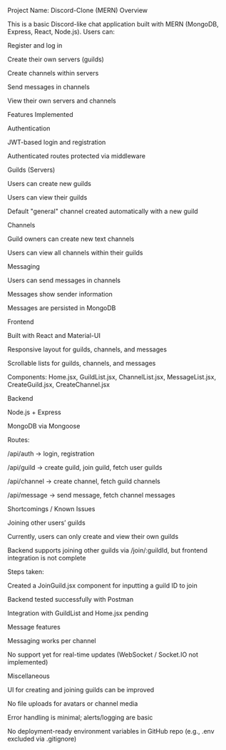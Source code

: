 Project Name: Discord-Clone (MERN)
Overview

This is a basic Discord-like chat application built with MERN (MongoDB, Express, React, Node.js). Users can:

Register and log in

Create their own servers (guilds)

Create channels within servers

Send messages in channels

View their own servers and channels

Features Implemented

Authentication

JWT-based login and registration

Authenticated routes protected via middleware

Guilds (Servers)

Users can create new guilds

Users can view their guilds

Default "general" channel created automatically with a new guild

Channels

Guild owners can create new text channels

Users can view all channels within their guilds

Messaging

Users can send messages in channels

Messages show sender information

Messages are persisted in MongoDB

Frontend

Built with React and Material-UI

Responsive layout for guilds, channels, and messages

Scrollable lists for guilds, channels, and messages

Components: Home.jsx, GuildList.jsx, ChannelList.jsx, MessageList.jsx, CreateGuild.jsx, CreateChannel.jsx

Backend

Node.js + Express

MongoDB via Mongoose

Routes:

/api/auth → login, registration

/api/guild → create guild, join guild, fetch user guilds

/api/channel → create channel, fetch guild channels

/api/message → send message, fetch channel messages

Shortcomings / Known Issues

Joining other users’ guilds

Currently, users can only create and view their own guilds

Backend supports joining other guilds via /join/:guildId, but frontend integration is not complete

Steps taken:

Created a JoinGuild.jsx component for inputting a guild ID to join

Backend tested successfully with Postman

Integration with GuildList and Home.jsx pending

Message features

Messaging works per channel

No support yet for real-time updates (WebSocket / Socket.IO not implemented)

Miscellaneous

UI for creating and joining guilds can be improved

No file uploads for avatars or channel media

Error handling is minimal; alerts/logging are basic

No deployment-ready environment variables in GitHub repo (e.g., .env excluded via .gitignore)